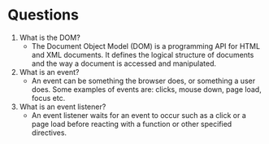 # Questions
1. What is the DOM?
    * The Document Object Model (DOM) is a programming API for HTML and XML documents. It defines the logical structure of documents and the way a document is accessed and manipulated.
2. What is an event?
    * An event can be something the browser does, or something a user does. Some examples of events are: clicks, mouse down, page load, focus etc. 
2. What is an event listener?
    * An event listener waits for an event to occur such as a click or a page load before reacting with a function or other specified directives. 